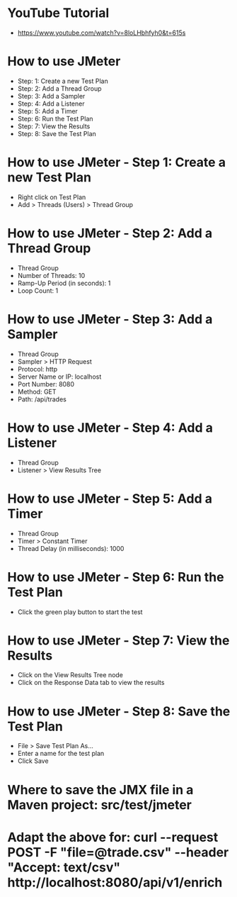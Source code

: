 # YouTube Tutorial
- https://www.youtube.com/watch?v=8loLHbhfyh0&t=615s

# How to use JMeter
- Step: 1: Create a new Test Plan
- Step: 2: Add a Thread Group
- Step: 3: Add a Sampler
- Step: 4: Add a Listener
- Step: 5: Add a Timer
- Step: 6: Run the Test Plan
- Step: 7: View the Results
- Step: 8: Save the Test Plan

# How to use JMeter - Step 1: Create a new Test Plan
- Right click on Test Plan
- Add > Threads (Users) > Thread Group

# How to use JMeter - Step 2: Add a Thread Group
- Thread Group
- Number of Threads: 10
- Ramp-Up Period (in seconds): 1
- Loop Count: 1

# How to use JMeter - Step 3: Add a Sampler
- Thread Group
- Sampler > HTTP Request
- Protocol: http
- Server Name or IP: localhost
- Port Number: 8080
- Method: GET
- Path: /api/trades

# How to use JMeter - Step 4: Add a Listener
- Thread Group
- Listener > View Results Tree

# How to use JMeter - Step 5: Add a Timer
- Thread Group
- Timer > Constant Timer
- Thread Delay (in milliseconds): 1000

# How to use JMeter - Step 6: Run the Test Plan
- Click the green play button to start the test

# How to use JMeter - Step 7: View the Results
- Click on the View Results Tree node
- Click on the Response Data tab to view the results

# How to use JMeter - Step 8: Save the Test Plan
- File > Save Test Plan As...
- Enter a name for the test plan
- Click Save

# Where to save the JMX file in a Maven project: src/test/jmeter

# Adapt the above for: curl --request POST -F "file=@trade.csv" --header "Accept: text/csv" http://localhost:8080/api/v1/enrich
